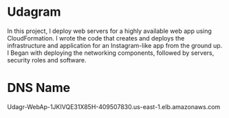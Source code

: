 # Udagram

In this project, l deploy web servers for a highly available web app using CloudFormation. I wrote the code that creates and deploys the infrastructure and application for an Instagram-like app from the ground up. I Began with deploying the networking components, followed by servers, security roles and software.

# DNS Name

Udagr-WebAp-1JKIVQE31X85H-409507830.us-east-1.elb.amazonaws.com
